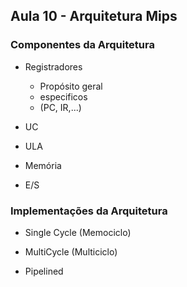## Aula 10 - Arquitetura Mips

### Componentes da Arquitetura

* Registradores
	* Propósito geral
	* especificos
	* (PC, IR,...)

* UC
* ULA
* Memória
* E/S



### Implementações da Arquitetura

* Single Cycle (Memociclo)




* MultiCycle (Multiciclo)




* Pipelined



<!--stackedit_data:
eyJoaXN0b3J5IjpbLTE3MzY4NjUzNzUsLTIwODg3NDY2MTJdfQ
==
-->